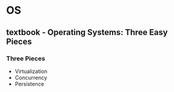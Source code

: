 # OS
## textbook - Operating Systems: Three Easy Pieces
### Three Pieces
- Virtualization
- Concurrency
- Persistence
